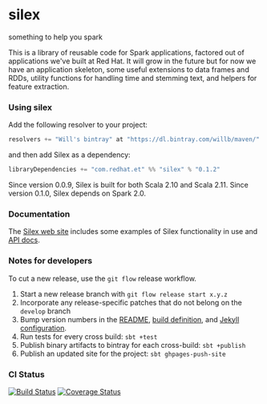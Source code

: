 # silex

something to help you spark

This is a library of reusable code for Spark applications, factored out of applications we've built at Red Hat.  It will grow in the future but for now we have an application skeleton, some useful extensions to data frames and RDDs, utility functions for handling time and stemming text, and helpers for feature extraction.

### Using silex

Add the following resolver to your project:

```scala
resolvers += "Will's bintray" at "https://dl.bintray.com/willb/maven/"
```

and then add Silex as a dependency:

```scala
libraryDependencies += "com.redhat.et" %% "silex" % "0.1.2"
```

Since version 0.0.9, Silex is built for both Scala 2.10 and Scala 2.11.  Since version 0.1.0, Silex depends on Spark 2.0.

### Documentation

The [Silex web site](http://silex.freevariable.com/) includes some examples of Silex functionality in use and [API docs](http://silex.freevariable.com/latest/api/#package).

### Notes for developers

To cut a new release, use the `git flow` release workflow.

1.  Start a new release branch with `git flow release start x.y.z`
2.  Incorporate any release-specific patches that do not belong on the `develop` branch
3.  Bump version numbers in the [README](README.md), [build definition](build.sbt), and [Jekyll configuration](src/jekyll/_config.yml).
4.  Run tests for every cross build:  `sbt +test`
5.  Publish binary artifacts to bintray for each cross-build:  `sbt +publish`
6.  Publish an updated site for the project:  `sbt ghpages-push-site`


### CI Status

[![Build Status](https://travis-ci.org/radanalyticsio/silex.svg?branch=develop)](https://travis-ci.org/radanalyticsio/silex)
[![Coverage Status](https://coveralls.io/repos/github/willb/silex/badge.svg?branch=develop)](https://coveralls.io/github/willb/silex?branch=develop)
